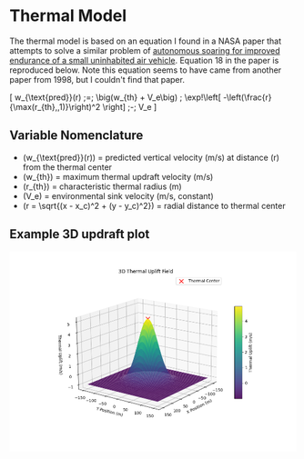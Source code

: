 # Thermal Model
The thermal model is based on an equation I found in a NASA paper that attempts to solve a similar problem of [autonomous soaring for improved endurance of a small uninhabited air vehicle](https://ntrs.nasa.gov/api/citations/20050041655/downloads/20050041655.pdf). Equation 18 in the paper is reproduced below. Note this equation seems to have came from another paper from 1998, but I couldn't find that paper.

\[
w_{\text{pred}}(r) \;=\; \big(w_{th} + V_e\big) \;
    \exp\!\left[ -\left(\frac{r}{\max(r_{th},\,1)}\right)^2 \right]
    \;-\; V_e
\]

## Variable Nomenclature

- \(w_{\text{pred}}(r)\) = predicted vertical velocity (m/s) at distance \(r\) from the thermal center  
- \(w_{th}\) = maximum thermal updraft velocity (m/s)  
- \(r_{th}\) = characteristic thermal radius (m)  
- \(V_e\) = environmental sink velocity (m/s, constant)  
- \(r = \sqrt{(x - x_c)^2 + (y - y_c)^2}\) = radial distance to thermal center  

## Example 3D updraft plot
![3D Thermal Plot](3d_thermal_uplift_field.png)